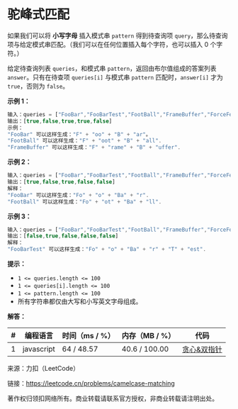 # 驼峰式匹配

如果我们可以将 **小写字母** 插入模式串 `pattern` 得到待查询项 `query`，那么待查询项与给定模式串匹配。（我们可以在任何位置插入每个字符，也可以插入 0 个字符。）

给定待查询列表 `queries`，和模式串 `pattern`，返回由布尔值组成的答案列表 `answer`。只有在待查项 `queries[i]` 与模式串 `pattern` 匹配时，`answer[i]` 才为 `true`，否则为 `false`。

**示例 1：**

``` javascript
输入：queries = ["FooBar","FooBarTest","FootBall","FrameBuffer","ForceFeedBack"], pattern = "FB"
输出：[true,false,true,true,false]
示例：
"FooBar" 可以这样生成："F" + "oo" + "B" + "ar"。
"FootBall" 可以这样生成："F" + "oot" + "B" + "all".
"FrameBuffer" 可以这样生成："F" + "rame" + "B" + "uffer".
```

**示例 2：**

``` javascript
输入：queries = ["FooBar","FooBarTest","FootBall","FrameBuffer","ForceFeedBack"], pattern = "FoBa"
输出：[true,false,true,false,false]
解释：
"FooBar" 可以这样生成："Fo" + "o" + "Ba" + "r".
"FootBall" 可以这样生成："Fo" + "ot" + "Ba" + "ll".
```

**示例 3：**

``` javascript
输入：queries = ["FooBar","FooBarTest","FootBall","FrameBuffer","ForceFeedBack"], pattern = "FoBaT"
输出：[false,true,false,false,false]
解释：
"FooBarTest" 可以这样生成："Fo" + "o" + "Ba" + "r" + "T" + "est".
```

**提示：**

- `1 <= queries.length <= 100`
- `1 <= queries[i].length <= 100`
- `1 <= pattern.length <= 100`
- 所有字符串都仅由大写和小写英文字母组成。

**解答：**

**#**|**编程语言**|**时间（ms / %）**|**内存（MB / %）**|**代码**
--|--|--|--|--
1|javascript|64 / 48.57|40.6 / 100.00|[贪心&双指针](./javascript/ac_v1.js)

来源：力扣（LeetCode）

链接：https://leetcode.cn/problems/camelcase-matching

著作权归领扣网络所有。商业转载请联系官方授权，非商业转载请注明出处。
